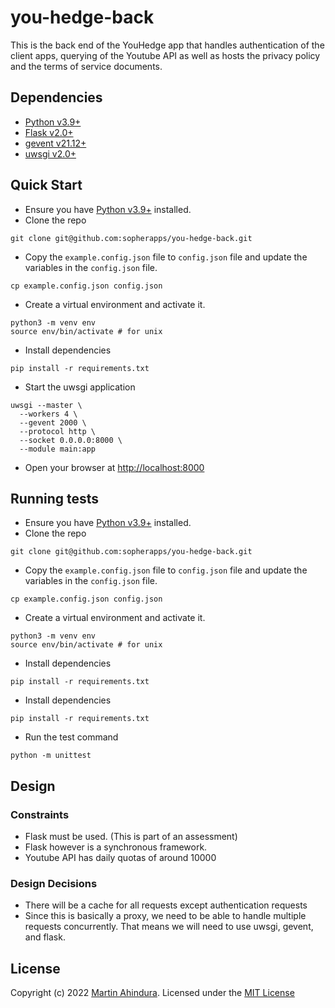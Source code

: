 # you-hedge-back

This is the back end of the YouHedge app that handles authentication of the client apps,
querying of the Youtube API as well as hosts the privacy policy and the terms of service documents.

## Dependencies

- [Python v3.9+](https://www.python.org/downloads/release/python-390/)
- [Flask v2.0+](https://flask.palletsprojects.com/en/2.1.x/)
- [gevent v21.12+](https://www.gevent.org/)
- [uwsgi v2.0+](https://uwsgi-docs.readthedocs.io/en/latest/)

## Quick Start

- Ensure you have [Python v3.9+](https://www.python.org/downloads/release/python-390/) installed.
- Clone the repo

```shell
git clone git@github.com:sopherapps/you-hedge-back.git
```

- Copy the `example.config.json` file to `config.json` file and update the variables in the `config.json` file.

```shell
cp example.config.json config.json
```

- Create a virtual environment and activate it.

```shell
python3 -m venv env
source env/bin/activate # for unix
```

- Install dependencies

```shell
pip install -r requirements.txt
```

- Start the uwsgi application

```shell
uwsgi --master \
  --workers 4 \
  --gevent 2000 \
  --protocol http \
  --socket 0.0.0.0:8000 \
  --module main:app
```

- Open your browser at [http://localhost:8000](http://localhost:8000)

## Running tests

- Ensure you have [Python v3.9+](https://www.python.org/downloads/release/python-390/) installed.
- Clone the repo

```shell
git clone git@github.com:sopherapps/you-hedge-back.git
```

- Copy the `example.config.json` file to `config.json` file and update the variables in the `config.json` file.

```shell
cp example.config.json config.json
```

- Create a virtual environment and activate it.

```shell
python3 -m venv env
source env/bin/activate # for unix
```

- Install dependencies

```shell
pip install -r requirements.txt
```

- Install dependencies

```shell
pip install -r requirements.txt
```

- Run the test command

```shell
python -m unittest
```

## Design

### Constraints

- Flask must be used. (This is part of an assessment)
- Flask however is a synchronous framework.
- Youtube API has daily quotas of around 10000

### Design Decisions

- There will be a cache for all requests except authentication requests
- Since this is basically a proxy, we need to be able to handle multiple requests concurrently.
  That means we will need to use uwsgi, gevent, and flask.

## License

Copyright (c) 2022 [Martin Ahindura](https://github.com/tinitto). Licensed under the [MIT License](./LICENSE)
